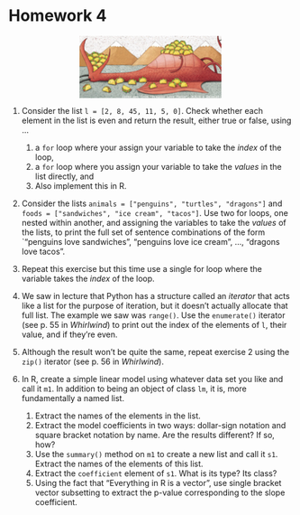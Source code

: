 Homework 4
================

<img src="figs/dragons-love-tacos.png" width="50%" style="display: block; margin: auto;" />

1.  Consider the list `l = [2, 8, 45, 11, 5, 0]`. Check whether each
    element in the list is even and return the result, either true or
    false, using …
    
    1.  a `for` loop where your assign your variable to take the *index*
        of the loop,
    2.  a `for` loop where you assign your variable to take the *values*
        in the list directly, and
    3.  Also implement this in R.

2.  Consider the lists `animals = ["penguins", "turtles", "dragons"]`
    and `foods = ["sandwiches", "ice cream", "tacos"]`. Use two for
    loops, one nested within another, and assigning the variables to
    take the *values* of the lists, to print the full set of sentence
    combinations of the form \`“penguins love sandwiches”, “penguins
    love ice cream”, …, “dragons love tacos”.

3.  Repeat this exercise but this time use a single for loop where the
    variable takes the *index* of the loop.

4.  We saw in lecture that Python has a structure called an *iterator*
    that acts like a list for the purpose of iteration, but it doesn’t
    actually allocate that full list. The example we saw was `range()`.
    Use the `enumerate()` iterator (see p. 55 in *Whirlwind*) to print
    out the index of the elements of `l`, their value, and if they’re
    even.

5.  Although the result won’t be quite the same, repeat exercise 2 using
    the `zip()` iterator (see p. 56 in *Whirlwind*).

6.  In R, create a simple linear model using whatever data set you like
    and call it `m1`. In addition to being an object of class `lm`, it
    is, more fundamentally a named list.
    
    1.  Extract the names of the elements in the list.
    2.  Extract the model coefficients in two ways: dollar-sign notation
        and square bracket notation by name. Are the results different?
        If so, how?
    3.  Use the `summary()` method on `m1` to create a new list and call
        it `s1`. Extract the names of the elements of this list.
    4.  Extract the `coefficient` element of `s1`. What is its type? Its
        class?
    5.  Using the fact that “Everything in R is a vector”, use single
        bracket vector subsetting to extract the p-value corresponding
        to the slope coefficient.
